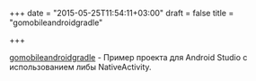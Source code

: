 +++
date = "2015-05-25T11:54:11+03:00"
draft = false
title = "gomobileandroidgradle"

+++

<p><a href="https://github.com/adnaan/gomobileandroidgradle">gomobileandroidgradle</a>&nbsp;- Пример проекта для&nbsp;Android Studio с использованием либы&nbsp;NativeActivity.</p>

